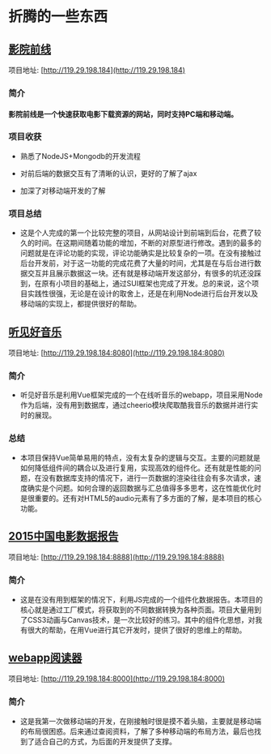 # 折腾的一些东西
## [影院前线](http://119.29.198.184)
项目地址: [http://119.29.198.184](http://119.29.198.184)
### 简介
#### 影院前线是一个快速获取电影下载资源的网站，同时支持PC端和移动端。
###  项目收获
* 熟悉了NodeJS+Mongodb的开发流程      

* 对前后端的数据交互有了清晰的认识，更好的了解了ajax    

* 加深了对移动端开发的了解    

###  项目总结
* 这是个人完成的第一个比较完整的项目，从网站设计到前端到后台，花费了较久的时间。在这期间随着功能的增加，不断的对原型进行修改。遇到的最多的问题就是在评论功能的实现，评论功能确实是比较复杂的一项。在没有接触过后台开发前，对于这一功能的完成花费了大量的时间，尤其是在与后台进行数据交互并且展示数据这一块。还有就是移动端开发这部分，有很多的坑还没踩到，在原有小项目的基础上，通过SUI框架也完成了开发。总的来说，这个项目实践性很强，无论是在设计的取舍上，还是在利用Node进行后台开发以及移动端的实现上，都提供很好的帮助。

## [听见好音乐](http://119.29.198.184:8080)

项目地址: [http://119.29.198.184:8080](http://119.29.198.184:8080)

### 简介
* 听见好音乐是利用Vue框架完成的一个在线听音乐的webapp，项目采用Node作为后端，没有用到数据库，通过cheerio模块爬取酷我音乐的数据并进行实时的展现。

### 总结
* 本项目保持Vue简单易用的特点，没有太复杂的逻辑与交互。主要的问题就是如何降低组件间的耦合以及进行复用，实现高效的组件化。还有就是性能的问题，在没有数据库支持的情况下，进行一页数据的渲染往往会有多次请求，速度确实是个问题。如何合理的返回数据与汇总值得多多思考，这在性能优化时是很重要的。还有对HTML5的audio元素有了多方面的了解，是本项目的核心功能。

## [2015中国电影数据报告](http://119.29.198.184:8888)

项目地址: [http://119.29.198.184:8888](http://119.29.198.184:8888)


### 简介
* 这是在没有用到框架的情况下，利用JS完成的一个组件化数据报告。本项目的核心就是通过工厂模式，将获取到的不同数据转换为各种页面。项目大量用到了CSS3动画与Canvas技术，是一次比较好的练习。其中的组件化思想，对我有很大的帮助，在用Vue进行其它开发时，提供了很好的思维上的帮助。

## [webapp阅读器](http://119.29.198.184:8000)

项目地址: [http://119.29.198.184:8000](http://119.29.198.184:8000)

### 简介
* 这是我第一次做移动端的开发，在刚接触时很是摸不着头脑，主要就是移动端的布局很困惑。后来通过查阅资料，了解了多种移动端的布局方法，最后也找到了适合自己的方式，为后面的开发提供了支撑。